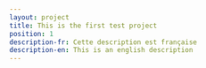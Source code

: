 ```yaml
---
layout: project
title: This is the first test project
position: 1
description-fr: Cette description est française
description-en: This is an english description
---
```


